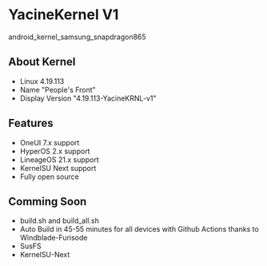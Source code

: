 # YacineKernel V1
android_kernel_samsung_snapdragon865

## About Kernel
- Linux 4.19.113
- Name "People's Front"
- Display Version "4.19.113-YacineKRNL-v1"

## Features
- OneUI 7.x support
- HyperOS 2.x support
- LineageOS 21.x support
- KernelSU Next support
- Fully open source

## Comming Soon
- build.sh and build_all.sh
- Auto Build in 45-55 minutes for all devices with Github Actions thanks to Windblade-Furisode
- SusFS
- KernelSU-Next
